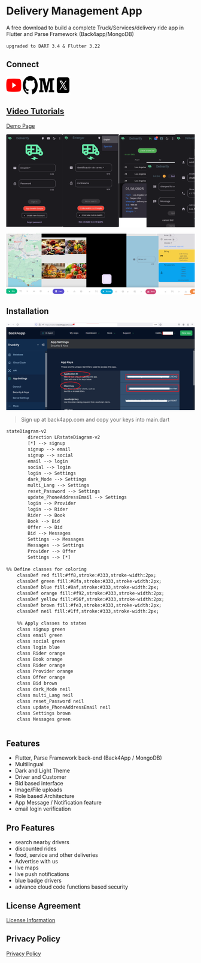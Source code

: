 # Delivery Management App
A free download to build a complete Truck/Services/delivery ride app in Flutter and Parse Framework (Back4app/MongoDB)

`upgraded to DART 3.4 & Flutter 3.22`

## Connect

[<img src="https://github.com/AmitXShukla/AmitXShukla.github.io/blob/master/assets/icons/youtube.svg" width=40 height=50>](https://youtube.com/@Amit.Shukla)
[<img src="https://github.com/AmitXShukla/AmitXShukla.github.io/blob/master/assets/icons/github.svg" width=40 height=50>](https://github.com/AmitXShukla)
[<img src="https://github.com/AmitXShukla/AmitXShukla.github.io/blob/master/assets/icons/medium.svg" width=40 height=50>](https://medium.com/@Amit-Shukla)
[<img src="https://github.com/AmitXShukla/AmitXShukla.github.io/blob/master/assets/icons/twitter_1.svg" width=40 height=50>](https://twitter.com/ashuklax)


## [Video Tutorials](https://www.youtube.com/playlist?list=PLp0TENYyY8lF4iUFdA5SRyNacw_w2mp2w)

[Demo Page](https://amitxshukla.github.io/Delivery/)

![App Image](./images/app_image.png)

![Pro UI](./images/pro_ui.png)

## Installation
![App Image](./images/app_image_2.png)

> Sign up at back4app.com and copy your keys into main.dart

```mermaid
stateDiagram-v2
        direction LRstateDiagram-v2
        [*] --> signup
        signup --> email
        signup --> social
        email --> login
        social --> login
        login --> Settings
        dark_Mode --> Settings
        multi_Lang --> Settings
        reset_Password --> Settings
        update_PhoneAddressEmail --> Settings
        login --> Provider
        login --> Rider
        Rider --> Book
        Book --> Bid
        Offer --> Bid
        Bid --> Messages
        Settings --> Messages
        Messages --> Settings
        Provider --> Offer
        Settings --> [*]
        
%% Define classes for coloring
    classDef red fill:#ff8,stroke:#333,stroke-width:2px;
    classDef green fill:#8fa,stroke:#333,stroke-width:2px;
    classDef blue fill:#8af,stroke:#333,stroke-width:2px;
    classDef orange fill:#f92,stroke:#333,stroke-width:2px;
    classDef yellow fill:#56f,stroke:#333,stroke-width:2px;
    classDef brown fill:#fe3,stroke:#333,stroke-width:2px;
    classDef neil fill:#1ff,stroke:#333,stroke-width:2px;

    %% Apply classes to states
    class signup green
    class email green
    class social green
    class login blue
    class Rider orange
    class Book orange
    class Rider orange
    class Provider orange
    class Offer orange
    class Bid brown
    class dark_Mode neil
    class multi_Lang neil
    class reset_Password neil
    class update_PhoneAddressEmail neil
    class Settings brown
    class Messages green
    
```

## Features
- Flutter, Parse Framework back-end (Back4App / MongoDB)
- Multilingual
- Dark and Light Theme
- Driver and Customer
- Bid based interface
- Image/File uploads
- Role based Architecture
- App Message / Notification feature
- email login verification

## Pro Features
- search nearby drivers
- discounted rides
- food, service and other deliveries
- Advertise with us
- live maps
- live push notifications
- blue badge drivers
- advance cloud code functions based security

## License Agreement

[License Information](https://github.com/AmitXShukla/Delivery/blob/main/License)

## Privacy Policy

[Privacy Policy](https://github.com/AmitXShukla/Delivery/blob/main/License)
